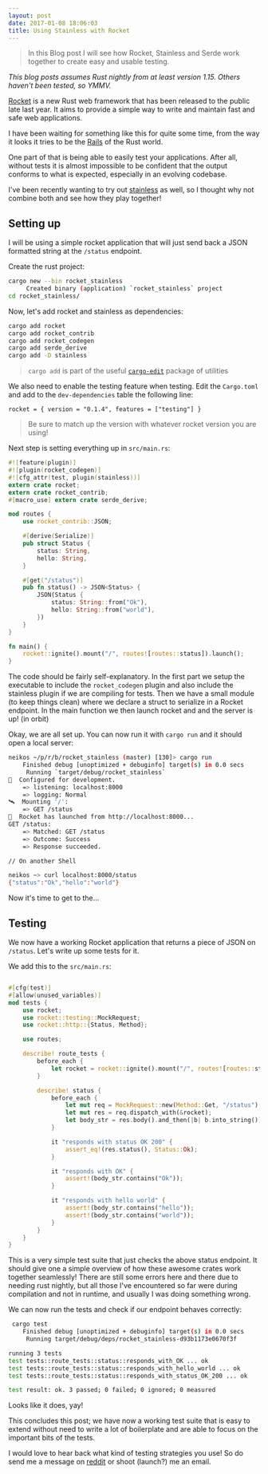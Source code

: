 ```yaml
---
layout: post
date: 2017-01-08 18:06:03
title: Using Stainless with Rocket
---
```


> In this Blog post I will see how Rocket, Stainless and Serde work together to
> create easy and usable testing.

*This blog posts assumes Rust nightly from at least version 1.15. Others haven't
been tested, so YMMV.*

[Rocket](rocket) is a new Rust web framework that has been released to the
public late last year. It aims to provide a simple way to write and maintain
fast and safe web applications.

I have been waiting for something like this for quite some time, from the way it
looks it tries to be the [Rails](rails) of the Rust world.

One part of that is being able to easily test your applications. After all,
without tests it is almost impossible to be confident that the output conforms
to what is expected, especially in an evolving codebase.

I've been recently wanting to try out [stainless](stainless) as well, so I
thought why not combine both and see how they play together!

## Setting up

I will be using a simple rocket application that will just send back a JSON
formatted string at the `/status` endpoint.

Create the rust project:

```sh
cargo new --bin rocket_stainless
     Created binary (application) `rocket_stainless` project
cd rocket_stainless/
```

Now, let's add rocket and stainless as dependencies:

```sh
cargo add rocket
cargo add rocket_contrib
cargo add rocket_codegen
cargo add serde_derive
cargo add -D stainless
```
> `cargo add` is part of the useful [`cargo-edit`][ce] package of utilities

We also need to enable the testing feature when testing. Edit the `Cargo.toml`
and add to the `dev-dependencies` table the following line:

```
rocket = { version = "0.1.4", features = ["testing"] }
```
> Be sure to match up the version with whatever rocket version you are using!

Next step is setting everything up in `src/main.rs`:

```rust
#![feature(plugin)]
#![plugin(rocket_codegen)]
#![cfg_attr(test, plugin(stainless))]
extern crate rocket;
extern crate rocket_contrib;
#[macro_use] extern crate serde_derive;

mod routes {
    use rocket_contrib::JSON;

    #[derive(Serialize)]
    pub struct Status {
        status: String,
        hello: String,
    }

    #[get("/status")]
    pub fn status() -> JSON<Status> {
        JSON(Status {
            status: String::from("Ok"),
            hello: String::from("world"),
        })
    }
}

fn main() {
    rocket::ignite().mount("/", routes![routes::status]).launch();
}
```

The code should be fairly self-explanatory. In the first part we setup the
executable to include the `rocket_codegen` plugin and also include the stainless
plugin if we are compiling for tests.  Then we have a small module (to keep
things clean) where we declare a struct to serialize in a Rocket endpoint.  In
the main function we then launch rocket and and the server is up! (in orbit)

Okay, we are all set up. You can now run it with `cargo run` and it should open
a local server:

```sh
neikos ~/p/r/b/rocket_stainless (master) [130]> cargo run
    Finished debug [unoptimized + debuginfo] target(s) in 0.0 secs
     Running `target/debug/rocket_stainless`
🔧  Configured for development.
    => listening: localhost:8000
    => logging: Normal
🛰  Mounting '/':
    => GET /status
🚀  Rocket has launched from http://localhost:8000...
GET /status:
    => Matched: GET /status
    => Outcome: Success
    => Response succeeded.

// On another Shell

neikos ~> curl localhost:8000/status
{"status":"Ok","hello":"world"}
```

Now it's time to get to the...

## Testing

We now have a working Rocket application that returns a piece of JSON on
`/status`. Let's write up some tests for it.

We add this to the `src/main.rs`:

```rust

#[cfg(test)]
#[allow(unused_variables)]
mod tests {
    use rocket;
    use rocket::testing::MockRequest;
    use rocket::http::{Status, Method};

    use routes;

    describe! route_tests {
        before_each {
            let rocket = rocket::ignite().mount("/", routes![routes::status]);
        }

        describe! status {
            before_each {
                let mut req = MockRequest::new(Method::Get, "/status");
                let mut res = req.dispatch_with(&rocket);
                let body_str = res.body().and_then(|b| b.into_string()).unwrap();
            }

            it "responds with status OK 200" {
                assert_eq!(res.status(), Status::Ok);
            }

            it "responds with OK" {
                assert!(body_str.contains("Ok"));
            }

            it "responds with hello world" {
                assert!(body_str.contains("hello"));
                assert!(body_str.contains("world"));
            }
        }
    }
}
```

This is a very simple test suite that just checks the above status endpoint.
It should give one a simple overview of how these awesome crates work together
seamlessly! There are still some errors here and there due to needing rust
nightly, but all those I've encountered so far were during compilation and not
in runtime, and usually I was doing something wrong.

We can now run the tests and check if our endpoint behaves correctly:

```sh
 cargo test
    Finished debug [unoptimized + debuginfo] target(s) in 0.0 secs
     Running target/debug/deps/rocket_stainless-d93b1173e0670f3f

running 3 tests
test tests::route_tests::status::responds_with_OK ... ok
test tests::route_tests::status::responds_with_hello_world ... ok
test tests::route_tests::status::responds_with_status_OK_200 ... ok

test result: ok. 3 passed; 0 failed; 0 ignored; 0 measured
```

Looks like it does, yay!

This concludes this post; we have now a working test suite that is easy to
extend without need to write a lot of boilerplate and are able to focus on
the important bits of the tests.

I would love to hear back what kind of testing strategies you use! So do send me
a message on [reddit](reddit) or shoot (launch?) me an email.


[rocket]: https://rocket.rs
[rails]: http://rubyonrails.org/
[stainless]: https://github.com/reem/stainless
[ce]: https://github.com/killercup/cargo-edit
[reddit]: https://www.reddit.com/message/compose?to=theneikos
